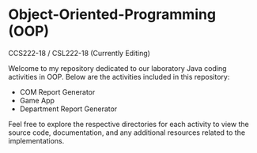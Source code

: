# Object-Oriented-Programming (OOP)
CCS222-18 / CSL222-18
(Currently Editing)

Welcome to my repository dedicated to our laboratory Java coding activities in OOP.
Below are the activities included in this repository:

- COM Report Generator
- Game App
- Department Report Generator

Feel free to explore the respective directories for each activity to view the source code, documentation, and any additional resources related to the implementations.
